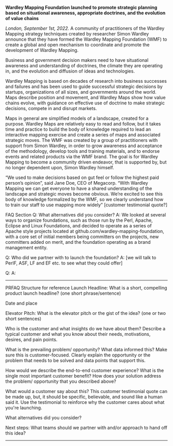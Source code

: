 **Wardley Mapping Foundation launched to promote strategic planning based on situational awareness, appropriate doctrines, and the evolution of value chains**

_London, September 1st, 2022._ A community of practitioners of the Wardley Mapping strategy techniques created by researcher Simon Wardley announce that they have formed the Wardley Mapping Foundation (WMF) to create a global and open mechanism to coordinate and promote the development of Wardley Mapping.

Business and government decision makers need to have situational awareness and understanding of doctrines, the climate they are operating in, and the evolution and diffusion of ideas and technologies.

Wardley Mapping is based on decades of research into business successes and failures and has been used to guide successful strategic decisions by startups, organizations of all sizes, and governments around the world. Maps describe position and movement, and Wardley Maps show how value chains evolve, with guidance on effective use of doctrine to make strategic decisions, compete in and disrupt markets.

Maps in general are simplified models of a landscape, created for a purpose. Wardley Maps are relatively easy to read and follow, but it takes time and practice to build the body of knowledge required to lead an interactive mapping exercise and create a series of maps and associated strategic moves. The WMF was created by a group of practitioners with support from Simon Wardley, in order to grow awareness and acceptance of the methodology, develop tools and training materials, and to endorse events and related products via the WMF brand. The goal is for Wardley Mapping to become a community driven endeavor, that is supported by, but no longer dependent upon, Simon Wardley himself.

“We used to make decisions based on gut feel or follow the highest paid person’s opinion”, said Jane Doe, CEO of Megacorp. “With Wardley Mapping we can get everyone to have a shared understanding of the landscape and strategic moves become obvious. We’re excited to see this body of knowledge formalized by the WMF, so we clearly understand how to train our staff to use mapping more widely”  [customer testimonial quote?]

FAQ Section
Q: What alternatives did you consider? 
A: We looked at several ways to organize foundations, such as those run by the Perl, Apache, Eclipse and Linux Foundations, and decided to operate as a series of Apache style projects located at github.com/wardley-mapping-foundation, with a core set of initial members being committers on the projects, new committers added on merit, and the foundation operating as a brand management entity.

Q: Who did we partner with to launch the foundation? 
A: [we will talk to PerlF, ASF, LF and EF etc. to see what they could offer]

Q: 
A: 

---
PRFAQ Structure for reference
Launch Headline: What is a short, compelling product launch headline?  (one short phrase/sentence)

Date and place

Elevator Pitch: What is the elevator pitch or the gist of the idea? (one or two short sentences) 

Who is the customer and what insights do we have about them? Describe a typical customer and what you know about their needs, motivations, desires, and pain points. 

What is the prevailing problem/ opportunity? What data informed this? Make sure this is customer-focused. Clearly explain the opportunity or the problem that needs to be solved and data points that support this. 

How would we describe the end-to-end customer experience? What is the single most important customer benefit? How does your solution address the problem/ opportunity that you described above? 

What would a customer say about this? This customer testimonial quote can be made up, but, it should be specific, believable, and sound like a human said it. Use the testimonial to reinforce why the customer cares about what you're launching. 

What alternatives did you consider? 

Next steps: What teams should we partner with and/or approach to hand off this idea? 

---
